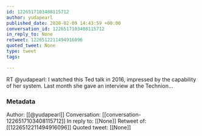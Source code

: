```yaml
---
id: 1226517103408115712
author: yudapearl
published_date: 2020-02-09 14:43:59 +00:00
conversation_id: 1226517103408115712
in_reply_to: None
retweet: 1226512211494916096
quoted_tweet: None
type: tweet
tags:

---
```


RT @yudapearl: I watched this Ted talk in 2016, impressed by the capability of her system. Last month she gave an interview at the Technion…

### Metadata

Author: [[@yudapearl]]
Conversation: [[conversation-1226517103408115712]]
In reply to: [[None]]
Retweet of: [[1226512211494916096]]
Quoted tweet: [[None]]
